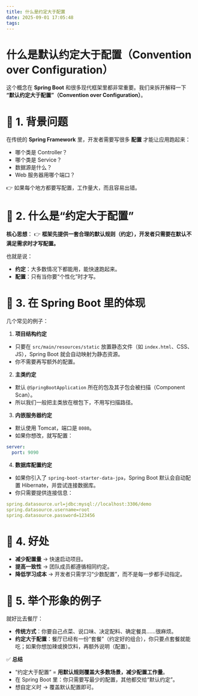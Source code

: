 ```yaml
---
title: 什么是约定大于配置
date: 2025-09-01 17:05:48
tags:
---
```



# 什么是默认约定大于配置（Convention over Configuration） 
这个概念在 **Spring Boot** 和很多现代框架里都非常重要。我们来拆开解释一下 **“默认约定大于配置”（Convention over Configuration）**。



# 🔹 1. 背景问题


在传统的 **Spring Framework** 里，开发者需要写很多 **配置** 才能让应用跑起来：


- 哪个类是 Controller？
- 哪个类是 Service？
- 数据源是什么？
- Web 服务器用哪个端口？

👉 如果每个地方都要写配置，工作量大，而且容易出错。



# 🔹 2. 什么是“约定大于配置”


**核心思想**：
👉 **框架先提供一套合理的默认规则（约定），开发者只需要在默认不满足需求时才写配置。**


也就是说：


- **约定**：大多数情况下都能用，能快速跑起来。
- **配置**：只有当你要“个性化”时才写。


# 🔹 3. 在 Spring Boot 里的体现


几个常见的例子：


1. **项目结构约定**

- 只要在 `src/main/resources/static` 放置静态文件（如 `index.html`、CSS、JS），Spring Boot 就会自动映射为静态资源。
- 你不需要再写额外的配置。
2. **主类约定**

- 默认 `@SpringBootApplication` 所在的包及其子包会被扫描（Component Scan）。
- 所以我们一般把主类放在根包下，不用写扫描路径。
3. **内嵌服务器约定**

- 默认使用 Tomcat，端口是 `8080`。
- 如果你想改，就写配置：

```yaml
server:
  port: 9090

```
4. **数据库配置约定**

- 如果你引入了 `spring-boot-starter-data-jpa`，Spring Boot 默认会自动配置 Hibernate，并尝试连接数据库。
- 你只需要提供连接信息：

```yaml
spring.datasource.url=jdbc:mysql://localhost:3306/demo
spring.datasource.username=root
spring.datasource.password=123456

```


# 🔹 4. 好处


- **减少配置量** → 快速启动项目。
- **提高一致性** → 团队成员都遵循相同约定。
- **降低学习成本** → 开发者只需学习“少数配置”，而不是每一步都手动指定。


# 🔹 5. 举个形象的例子


就好比去餐厅：


- **传统方式**：你要自己点菜、说口味、决定配料、确定餐具……很麻烦。
- **约定大于配置**：餐厅已经有一份“套餐”（约定好的组合），你只要点套餐就能吃；如果你想加辣或换饮料，再额外说明（配置）。


✅ **总结**


- “约定大于配置” = **用默认规则覆盖大多数场景，减少配置工作量**。
- 在 Spring Boot 里：你只需要写最少的配置，其他都交给“默认约定”。
- 想自定义时 → 覆盖默认配置即可。
